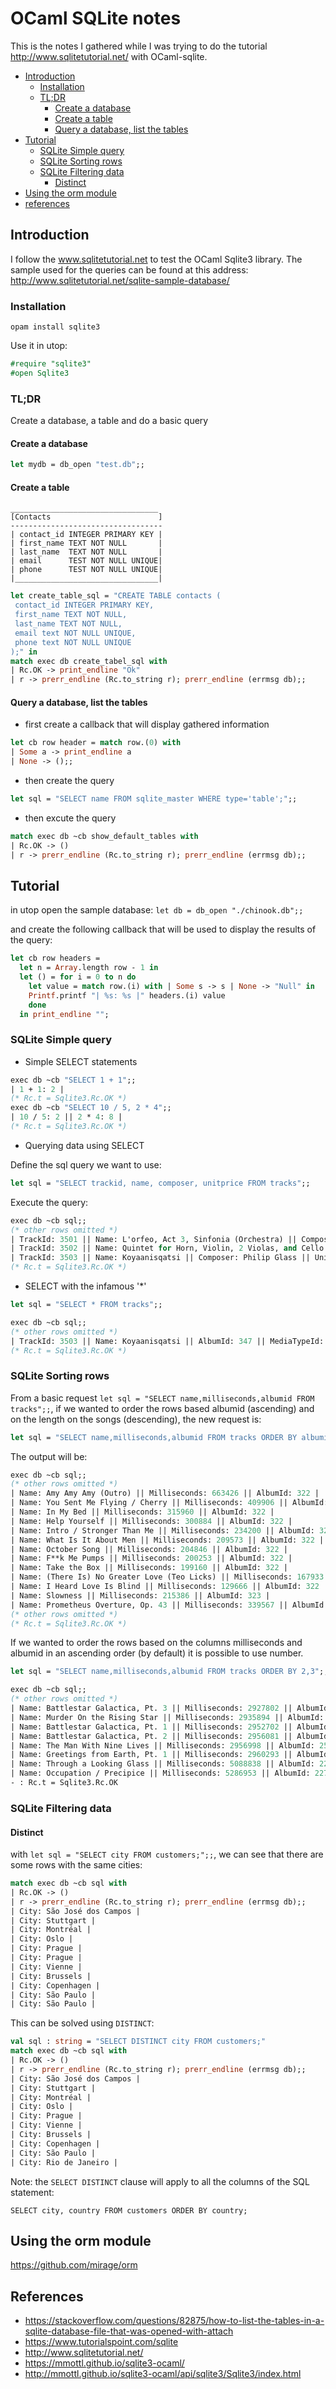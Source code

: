 # OCaml SQLite notes

This is the notes I gathered while I was trying to do the tutorial http://www.sqlitetutorial.net/ with OCaml-sqlite.

* [Introduction](#introduction)
  * [Installation](#installation)
  * [TL;DR](#tl;dr)
    * [Create a database](#create-a-database)
    * [Create a table](#create-a-table)
    * [Query a database, list the tables](#query-a-database,-list-the-tables)
* [Tutorial](#tutorial)
  * [SQLite Simple query](#sqlite-simple-query)
  * [SQLite Sorting rows](#sqlite-sorting-rows)
  * [SQLite Filtering data](#sqlite-filtering-data)
    * [Distinct](#distinct)
* [Using the orm module](#using-the-orm-module)
* [references](#references)

## Introduction
I follow the www.sqlitetutorial.net to test the OCaml Sqlite3 library. The sample used for the queries can be found at this address: http://www.sqlitetutorial.net/sqlite-sample-database/

### Installation

```
opam install sqlite3
```

Use it in utop:

```ocaml
#require "sqlite3"
#open Sqlite3
```

### TL;DR
Create a database, a table and do a basic query
#### Create a database
```ocaml
let mydb = db_open "test.db";;

```

#### Create a table

```
_________________________________
[Contacts                        ]
----------------------------------
| contact_id INTEGER PRIMARY KEY |
| first_name TEXT NOT NULL       |
| last_name  TEXT NOT NULL       |
| email      TEST NOT NULL UNIQUE|
| phone      TEST NOT NULL UNIQUE|
|________________________________|
```


```ocaml
let create_table_sql = "CREATE TABLE contacts (
 contact_id INTEGER PRIMARY KEY,
 first_name TEXT NOT NULL,
 last_name TEXT NOT NULL,
 email text NOT NULL UNIQUE,
 phone text NOT NULL UNIQUE
);" in
match exec db create_tabel_sql with
| Rc.OK -> print_endline "Ok"
| r -> prerr_endline (Rc.to_string r); prerr_endline (errmsg db);;
```

#### Query a database, list the tables

* first create a callback that will display gathered information

```ocaml
let cb row header = match row.(0) with
| Some a -> print_endline a
| None -> ();;
```

* then create the query
```ocaml
let sql = "SELECT name FROM sqlite_master WHERE type='table';";;
```

* then excute the query
```ocaml
match exec db ~cb show_default_tables with
| Rc.OK -> ()
| r -> prerr_endline (Rc.to_string r); prerr_endline (errmsg db);;

```

## Tutorial

in utop open the sample database: `let db = db_open "./chinook.db";;`

and create the following callback that will be used to display the results of the query:

```ocaml
let cb row headers =
  let n = Array.length row - 1 in
  let () = for i = 0 to n do
    let value = match row.(i) with | Some s -> s | None -> "Null" in
    Printf.printf "| %s: %s |" headers.(i) value
    done
  in print_endline "";
```

### SQLite Simple query
* Simple SELECT statements

```ocaml
exec db ~cb "SELECT 1 + 1";;
| 1 + 1: 2 |
(* Rc.t = Sqlite3.Rc.OK *)
exec db ~cb "SELECT 10 / 5, 2 * 4";;
| 10 / 5: 2 || 2 * 4: 8 |
(* Rc.t = Sqlite3.Rc.OK *)
```

* Querying data using SELECT

Define the sql query we want to use:

```ocaml
let sql = "SELECT trackid, name, composer, unitprice FROM tracks";;
```

Execute the query:
```ocaml
exec db ~cb sql;;
(* other rows omitted *)
| TrackId: 3501 || Name: L'orfeo, Act 3, Sinfonia (Orchestra) || Composer: Claudio Monteverdi || UnitPrice: 0.99 |
| TrackId: 3502 || Name: Quintet for Horn, Violin, 2 Violas, and Cello in E Flat Major, K. 407/386c: III. Allegro || Composer: Wolfgang Amadeus Mozart || UnitPrice: 0.99 |
| TrackId: 3503 || Name: Koyaanisqatsi || Composer: Philip Glass || UnitPrice: 0.99 |
(* Rc.t = Sqlite3.Rc.OK *)
```

* SELECT with the infamous '*'

```ocaml
let sql = "SELECT * FROM tracks";;
```

```ocaml
exec db ~cb sql;;
(* other rows omitted *)
| TrackId: 3503 || Name: Koyaanisqatsi || AlbumId: 347 || MediaTypeId: 2 || GenreId: 10 || Composer: Philip Glass || Milliseconds: 206005 || Bytes: 3305164 || UnitPrice: 0.99 |
(* Rc.t = Sqlite3.Rc.OK *)
```

### SQLite Sorting rows
From a basic request `let sql = "SELECT name,milliseconds,albumid FROM tracks";;`, if we wanted to order the rows based albumid (ascending) and on the length on the songs (descending), the new request is:

```ocaml
let sql = "SELECT name,milliseconds,albumid FROM tracks ORDER BY albumid ASC, milliseconds DESC";;
```

The output will be:

```ocaml
exec db ~cb sql;;
(* other rows omitted *)
| Name: Amy Amy Amy (Outro) || Milliseconds: 663426 || AlbumId: 322 |
| Name: You Sent Me Flying / Cherry || Milliseconds: 409906 || AlbumId: 322 |
| Name: In My Bed || Milliseconds: 315960 || AlbumId: 322 |
| Name: Help Yourself || Milliseconds: 300884 || AlbumId: 322 |
| Name: Intro / Stronger Than Me || Milliseconds: 234200 || AlbumId: 322 |
| Name: What Is It About Men || Milliseconds: 209573 || AlbumId: 322 |
| Name: October Song || Milliseconds: 204846 || AlbumId: 322 |
| Name: F**k Me Pumps || Milliseconds: 200253 || AlbumId: 322 |
| Name: Take the Box || Milliseconds: 199160 || AlbumId: 322 |
| Name: (There Is) No Greater Love (Teo Licks) || Milliseconds: 167933 || AlbumId: 322 |
| Name: I Heard Love Is Blind || Milliseconds: 129666 || AlbumId: 322 |
| Name: Slowness || Milliseconds: 215386 || AlbumId: 323 |
| Name: Prometheus Overture, Op. 43 || Milliseconds: 339567 || AlbumId: 324 |
(* other rows omitted *)
(* Rc.t = Sqlite3.Rc.OK *)
```

If we wanted to order the rows based on the columns milliseconds and albumid in an ascending order (by default) it is possible to use number.

```ocaml
let sql = "SELECT name,milliseconds,albumid FROM tracks ORDER BY 2,3";;
```

```ocaml
exec db ~cb sql;;
(* other rows omitted *)
| Name: Battlestar Galactica, Pt. 3 || Milliseconds: 2927802 || AlbumId: 253 |
| Name: Murder On the Rising Star || Milliseconds: 2935894 || AlbumId: 253 |
| Name: Battlestar Galactica, Pt. 1 || Milliseconds: 2952702 || AlbumId: 253 |
| Name: Battlestar Galactica, Pt. 2 || Milliseconds: 2956081 || AlbumId: 253 |
| Name: The Man With Nine Lives || Milliseconds: 2956998 || AlbumId: 253 |
| Name: Greetings from Earth, Pt. 1 || Milliseconds: 2960293 || AlbumId: 253 |
| Name: Through a Looking Glass || Milliseconds: 5088838 || AlbumId: 229 |
| Name: Occupation / Precipice || Milliseconds: 5286953 || AlbumId: 227 |
- : Rc.t = Sqlite3.Rc.OK
```

### SQLite Filtering data

#### Distinct

with `let sql = "SELECT city FROM customers;";;`, we can see that there are some
rows with the same cities:

```ocaml
match exec db ~cb sql with
| Rc.OK -> ()
| r -> prerr_endline (Rc.to_string r); prerr_endline (errmsg db);;
| City: São José dos Campos |
| City: Stuttgart |
| City: Montréal |
| City: Oslo |
| City: Prague |
| City: Prague |
| City: Vienne |
| City: Brussels |
| City: Copenhagen |
| City: São Paulo |
| City: São Paulo |
```

This can be solved using `DISTINCT`:

```ocaml
val sql : string = "SELECT DISTINCT city FROM customers;"
match exec db ~cb sql with
| Rc.OK -> ()
| r -> prerr_endline (Rc.to_string r); prerr_endline (errmsg db);;
| City: São José dos Campos |
| City: Stuttgart |
| City: Montréal |
| City: Oslo |
| City: Prague |
| City: Vienne |
| City: Brussels |
| City: Copenhagen |
| City: São Paulo |
| City: Rio de Janeiro |
```

Note:
the `SELECT DISTINCT` clause will apply to all the columns of the SQL statement:

```
SELECT city, country FROM customers ORDER BY country;
```

## Using the orm module
https://github.com/mirage/orm


## References

* https://stackoverflow.com/questions/82875/how-to-list-the-tables-in-a-sqlite-database-file-that-was-opened-with-attach
* https://www.tutorialspoint.com/sqlite
* http://www.sqlitetutorial.net/
* https://mmottl.github.io/sqlite3-ocaml/
* http://mmottl.github.io/sqlite3-ocaml/api/sqlite3/Sqlite3/index.html
